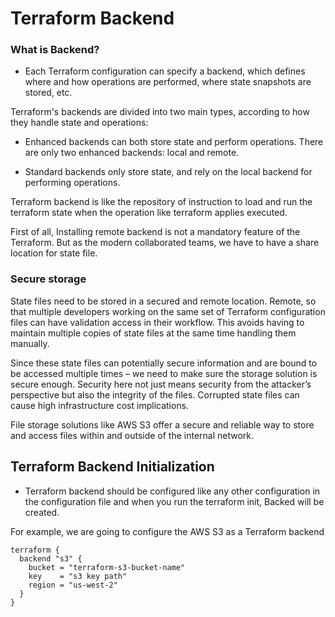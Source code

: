 # Terraform Backend


### What is Backend?
- Each Terraform configuration can specify a backend, which defines where and how operations are performed, where state snapshots are stored, etc.

Terraform's backends are divided into two main types, according to how they handle state and operations:

- Enhanced backends can both store state and perform operations. There are only two enhanced backends: local and remote.

- Standard backends only store state, and rely on the local backend for performing operations.


Terraform backend is like the repository of instruction to load and run the terraform state when the operation like terraform applies executed. 

First of all, Installing remote backend is not a mandatory feature of the Terraform. But as the modern collaborated teams, we have to have a share location for state file.

### Secure storage
State files need to be stored in a secured and remote location. Remote, so that multiple developers working on the same set of Terraform configuration files can have validation access in their workflow. This avoids having to maintain multiple copies of state files at the same time handling them manually.

Since these state files can potentially secure information and are bound to be accessed multiple times – we need to make sure the storage solution is secure enough. Security here not just means security from the attacker’s perspective but also the integrity of the files. Corrupted state files can cause high infrastructure cost implications.

File storage solutions like AWS S3 offer a secure and reliable way to store and access files within and outside of the internal network.

## Terraform Backend Initialization
- Terraform backend should be configured like any other configuration in the configuration file and when you run the terraform init, Backed will be created. 

For example, we are going to configure the AWS S3 as a Terraform backend

~~~
terraform {
  backend "s3" {
    bucket = "terraform-s3-bucket-name"
    key    = "s3 key path"
    region = "us-west-2"
  }
}
~~~

